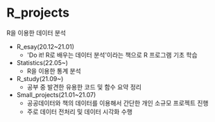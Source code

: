 # R_projects
R을 이용한 데이터 분석

- R_esay(20.12~21.01)
  - 'Do it! R로 배우는 데이터 분석'이라는 책으로 R 프로그램 기초 학습
- Statistics(22.05~)
  - R을 이용한 통계 분석
- R_study(21.09~)
  - 공부 중 발견한 유용한 코드 및 함수 요약 정리
- Small_projects(21.01~21.07)
  - 공공데이터와 책의 데이터를 이용해서 간단한 개인 소규모 프로젝트 진행
  - 주로 데이터 전처리 및 데이터 시각화 수행
